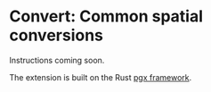 # Convert:  Common spatial conversions

Instructions coming soon.

The extension is built on the Rust [pgx framework](https://github.com/tcdi/pgx).

